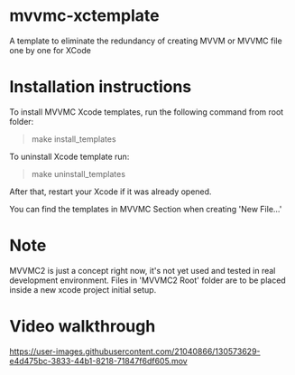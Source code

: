 # mvvmc-xctemplate
A template to eliminate the redundancy of creating MVVM or MVVMC file one by one for XCode

# Installation instructions

To install MVVMC Xcode templates, run the following command from root folder:

> make install_templates

To uninstall Xcode template run:

> make uninstall_templates

After that, restart your Xcode if it was already opened.

You can find the templates in MVVMC Section when creating 'New File...'

# Note
MVVMC2 is just a concept right now, it's not yet used and tested in real development environment.
Files in 'MVVMC2 Root' folder are to be placed inside a new xcode project initial setup.

# Video walkthrough
https://user-images.githubusercontent.com/21040866/130573629-e4d475bc-3833-44b1-8218-71847f6df605.mov

